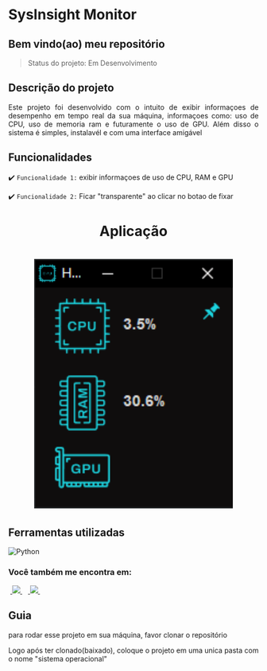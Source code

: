 <h1>SysInsight Monitor</h1>

<h2>Bem vindo(ao) meu repositório</h2>

>Status do projeto: Em Desenvolvimento

## Descrição do projeto
 <p align="justify">
Este projeto foi desenvolvido com o intuito de exibir informaçoes de desempenho em tempo real da sua máquina, informaçoes como: uso de CPU, uso de memoria ram e futuramente o uso de GPU. Além disso o sistema é simples, instalavél e com uma interface amigável 
<div>
    
## Funcionalidades

:heavy_check_mark: `Funcionalidade 1:` exibir informaçoes de uso de CPU, RAM e GPU

:heavy_check_mark: `Funcionalidade 2:` Ficar "transparente" ao clicar no botao de fixar
 
<div align='center'>
    <h1>Aplicação<h1>
    <img src='demo.png' title='alt' width='400px' />
</div>
            
## Ferramentas utilizadas

![Python](https://img.shields.io/badge/Python-14354C?style=for-the-badge&logo=python&logoColor=white) 
    
### Você também me encontra em:
&nbsp;<a href="https://www.linkedin.com/in/habacuque-gosch-de-oliveira-993b45264/">
  <img src="https://img.shields.io/badge/linkedin-%230077B5.svg?style=for-the-badge&logo=linkedin&logoColor=white">
</a>&nbsp;
&nbsp;<a href="https://www.instagram.com/gosch_tlgd">
  <img src="https://img.shields.io/badge/Instagram-%23E4405F.svg?style=for-the-badge&logo=Instagram&logoColor=white">
</a>&nbsp;
    
<h2>Guia</h2>

para rodar esse projeto em sua máquina, favor clonar o repositório

Logo após ter clonado(baixado), coloque o projeto em uma unica pasta com o nome "sistema operacional"
